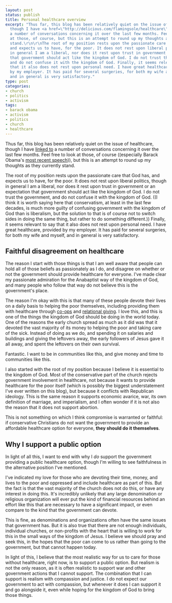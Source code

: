 ```yaml
---
layout: post
status: publish
title: Personal healthcare overview
excerpt: "Thus far, this blog has been relatively quiet on the issue of healthcare,
  though I have <a href=\"http://delicious.com/flamingsole/healthcare\">linked to</a>
  a number of conversations concerning it over the last few months. Feel free to look
  at those, of course, but this is an attempt to round up my thoughts as they currently
  stand.\r\n\r\nThe root of my position rests upon the passionate care that God has,
  and expects us to have, for the poor. It does not rest upon liberal politics, though
  in general I am a liberal, nor does it rest upon trust in government or an expectation
  that government should act like the kingdom of God. I do not trust the government,
  and do not confuse it with the kingdom of God. Finally, it seems relevant to say
  that it also does not rest upon personal need. I have great healthcare, provided
  by my employer. It has paid for several surgeries, for both my wife and myself,
  and in general is very satisfactory."
type: post
categories:
- church
- politics
- activism
tags:
- barack obama
- activism
- politics
- church
- healthcare
---
```

Thus far, this blog has been relatively quiet on the issue of healthcare, though I have <a href="http://delicious.com/flamingsole/healthcare">linked to</a> a number of conversations concerning it over the last few months. Feel free to look at those, of course ((especially Barack Obama's <a href="http://www.whitehouse.gov/the_press_office/Remarks-by-the-President-to-a-Joint-Session-of-Congress-on-Health-Care/">most recent speech</a>)), but this is an attempt to round up my thoughts as they currently stand.

The root of my position rests upon the passionate care that God has, and expects us to have, for the poor. It does not rest upon liberal politics, though in general I am a liberal, nor does it rest upon trust in government or an expectation that government should act like the kingdom of God. I do not trust the government, and do not confuse it with the kingdom of God. ((I think it is worth saying here that conservatism, at least in the last few decades, is much more guilty of confusing government with the kingdom of God than is liberalism, but the solution to that is of course not to switch sides in doing the same thing, but rather to do something different.)) Finally, it seems relevant to say that it also does not rest upon personal need. I have great healthcare, provided by my employer. It has paid for several surgeries, for both my wife and myself, and in general is very satisfactory.
<h2>Faithful disagreement on healthcare</h2>
The reason I start with those things is that I am well aware that people can hold all of those beliefs as passionately as I do, and disagree on whether or not the government should provide healthcare for everyone. I've made clear my passionate admiration for the Anabaptist way of the kingdom of God, and many people who follow that way do not believe this is the government's place.

The reason I'm okay with this is that many of these people devote their lives on a daily basis to helping the poor themselves, including providing them with healthcare through <a href="http://www.theordinaryradicals.com/blog/archives/726">co-ops</a> and <a href="http://relationaltithe.com/">relational giving</a>. I love this, and this is one of the things the kingdom of God should be doing in the world today. One of the reasons the early church spread as much as it did was that it devoted the vast majority of its money to helping the poor and taking care of the sick. Instead of doing as we do, and spending it on salaries and buildings and giving the leftovers away, the early followers of Jesus gave it all away, and spent the leftovers on their own survival.

Fantastic. I want to be in communities like this, and give money and time to communities like this.

I also started with the root of my position because I believe it is essential to the kingdom of God. Most of the conservative part of the church rejects government involvement in healthcare, not because it wants to provide healthcare for the poor itself (which is possibly the biggest understatement I've ever written on this blog), but because it conflicts with Republican ideology. This is the same reason it supports economic avarice, war, its own definition of marriage, and imperialism, and I often wonder if it is not also the reason that it does not support abortion.

This is not something on which I think compromise is warranted or faithful: if conservative Christians do not want the government to provide an affordable healthcare option for everyone, <strong>they should do it themselves</strong>.
<h2>Why I support a public option</h2>
In light of all this, I want to end with why I <em>do</em> support the government providing a public healthcare option, though I'm willing to see faithfulness in the alternative position I've mentioned.

I've indicated my love for those who are devoting their time, money, and lives to the poor and oppressed and include healthcare as part of this. But the fact is that the vast majority of the church does not do this, or have any interest in doing this. It's incredibly unlikely that any large denomination or religious organization will ever put the kind of financial resources behind an effort like this that are necessary to have a significant impact, or even compare to the kind that the government can devote.

This is fine, as denominations and organizations often have the same issues that government has. But it is also true that there are not enough individuals, individual churches, or non-profits with the heart that is willing to work for this in the small ways of the kingdom of Jesus. I believe we should pray and seek this, in the hopes that the poor can come to us rather than going to the government, but that cannot happen today.

In light of this, I believe that the most realistic way for us to care for those without healthcare, right now, is to support a public option. But realism is not the only reason, as it is often realistic to support war and other government actions that I cannot support. The combination that I can support is realism with compassion and justice. I do not expect our government to act with compassion, but whenever it does I can support it and go alongside it, even while hoping for the kingdom of God to bring those things.
